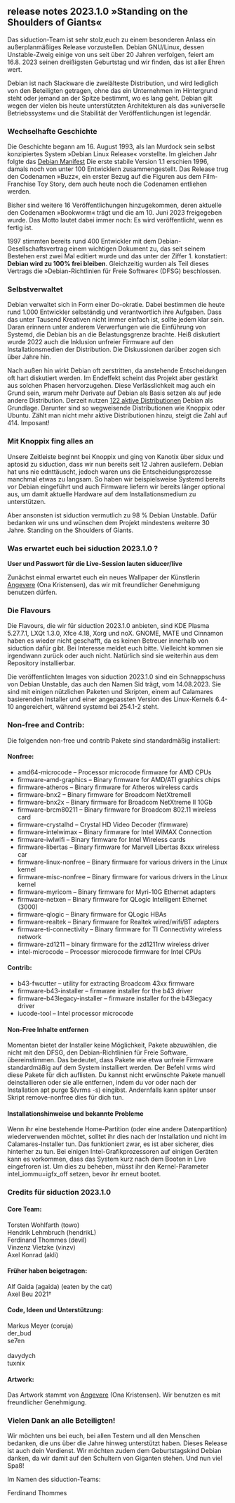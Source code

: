 ## release notes 2023.1.0 »Standing on the Shoulders of Giants«
Das siduction-Team ist sehr stolz,euch zu einem besonderen Anlass ein außerplanmäßiges Release vorzustellen. Debian GNU/Linux, dessen Unstable-Zweig einige von uns seit über 20 Jahren verfolgen, feiert am 16.8. 2023 seinen dreißigsten Geburtstag und wir finden, das ist aller Ehren wert. 

Debian ist nach Slackware die zweiälteste Distribution, und wird lediglich von den Beteiligten getragen, ohne das ein Unternehmen im Hintergrund steht oder jemand an der Spitze bestimmt, wo es lang geht. Debian gilt wegen der vielen bis heute unterstützten Architekturen als das »universelle Betriebssystem« und die Stabilität der Veröffentlichungen ist legendär.

### Wechselhafte Geschichte

Die Geschichte begann am 16. August 1993, als Ian Murdock sein selbst konzipiertes System »Debian Linux Release« vorstellte. Im gleichen Jahr folgte das [Debian Manifest](https://www.debian.org/doc/manuals/project-history/manifesto.de.html) Die erste stabile Version 1.1 erschien 1996, damals noch von unter 100 Entwicklern zusammengestellt. Das Release trug den Codenamen »Buzz«, ein erster Bezug auf die Figuren aus dem Film-Franchise Toy Story, dem auch heute noch die Codenamen entliehen werden. 

Bisher sind weitere 16 Veröffentlichungen hinzugekommen, deren aktuelle den Codenamen »Bookworm« trägt und die am 10. Juni 2023 freigegeben wurde. Das Motto lautet dabei immer noch: Es wird veröffentlicht, wenn es fertig ist. 

1997 stimmten bereits rund 400 Entwickler mit dem Debian-Gesellschaftsvertrag einem wichtigen Dokument zu, das seit seinem Bestehen erst zwei Mal editiert wurde und das unter der Ziffer 1. konstatiert: **Debian wird zu 100% frei bleiben**. Gleichzeitig wurden als Teil dieses Vertrags die »Debian-Richtlinien für Freie Software« (DFSG) beschlossen.

### Selbstverwaltet

Debian verwaltet sich in Form einer Do-okratie. Dabei bestimmen die heute rund 1.000 Entwickler selbständig und verantwortlich ihre Aufgaben. Dass das unter Tausend Kreativen nicht immer einfach ist, sollte jedem klar sein. Daran erinnern unter anderem Verwerfungen wie die Einführung von Systemd, die Debian bis an die Belastungsgrenze brachte. Heiß diskutiert wurde 2022 auch die Inklusion unfreier Firmware auf den Installationsmedien der Distribution. Die Diskussionen darüber zogen sich über Jahre hin.

Nach außen hin wirkt Debian oft zerstritten, da anstehende Entscheidungen oft hart diskutiert werden. Im Endeffekt scheint das Projekt aber gestärkt aus solchen Phasen hervorzugehen. Diese Verlässlichkeit mag auch ein Grund sein, warum mehr Derivate auf Debian als Basis setzen als auf jede andere Distribution. Derzeit nutzen [122 aktive Distributionen](https://distrowatch.com/search.php?ostype=All&category=All&origin=All&basedon=Debian&notbasedon=None&desktop=All&architecture=All&package=All&rolling=All&isosize=All&netinstall=All&language=All&defaultinit=All&status=Active#simple) Debian als Grundlage. Darunter sind so wegweisende Distributionen wie Knoppix oder Ubuntu. Zählt man nicht mehr aktive Distributionen hinzu, steigt die Zahl auf 414. Imposant!

### Mit Knoppix fing alles an

Unsere Zeitleiste beginnt bei Knoppix und ging von Kanotix über sidux und aptosid zu siduction, dass wir nun bereits seit 12 Jahren ausliefern. Debian hat uns nie ednttäuscht, jedoch waren uns die Entscheidungsprozesse manchmal etwas zu langsam. So haben wir beispielsweise Systemd bereits vor Debian eingeführt und auch Firmware liefern wir bereits länger optional aus, um damit aktuelle Hardware auf dem Installationsmedium zu unterstützen. 

Aber ansonsten ist siduction vermutlich zu 98 % Debian Unstable. Dafür bedanken wir uns und wünschen dem Proj́ekt mindestens weiterre 30 Jahre. Standing on the Shoulders of Giants.


### Was erwartet euch bei siduction 2023.1.0 ?

**User und Passwort für die Live-Session lauten siducer/live**

Zunächst einmal erwartet euch ein neues Wallpaper der Künstlerin  [Angevere](https://www.artstation.com/angevere) (Ona Kristensen), das wir mit freundlicher Genehmigung benutzen dürfen.

### Die Flavours

Die Flavours, die wir für siduction 2023.1.0 anbieten, sind KDE Plasma 5.27.7.1, LXQt 1.3.0, Xfce 4.18, Xorg und noX. GNOME, MATE und Cinnamon haben es wieder nicht geschafft, da es keinen Betreuer innerhalb von siduction dafür gibt. Bei Interesse meldet euch bitte. Vielleicht kommen sie irgendwann zurück oder auch nicht. Natürlich sind sie weiterhin aus dem Repository installierbar.

Die veröffentlichten Images von siduction 2023.1.0 sind ein Schnappschuss von Debian Unstable, das auch den Namen Sid trägt, vom 14.08.2023. Sie sind mit einigen nützlichen Paketen und Skripten, einem auf Calamares basierenden Installer und einer angepassten Version des Linux-Kernels 6.4-10 angereichert, während systemd bei 254.1-2 steht.

### Non-free and Contrib:
Die folgenden non-free und contrib Pakete sind standardmäßig installiert:

#### Nonfree:

- amd64-microcode – Processor microcode firmware for AMD CPUs
- firmware-amd-graphics – Binary firmware for AMD/ATI graphics chips
- firmware-atheros – Binary firmware for Atheros wireless cards
- firmware-bnx2 – Binary firmware for Broadcom NetXtremeII
- firmware-bnx2x – Binary firmware for Broadcom NetXtreme II 10Gb
- firmware-brcm80211 – Binary firmware for Broadcom 802.11 wireless card
- firmware-crystalhd – Crystal HD Video Decoder (firmware)
- firmware-intelwimax – Binary firmware for Intel WiMAX Connection
- firmware-iwlwifi – Binary firmware for Intel Wireless cards
- firmware-libertas – Binary firmware for Marvell Libertas 8xxx wireless car
- firmware-linux-nonfree – Binary firmware for various drivers in the Linux kernel
- firmware-misc-nonfree – Binary firmware for various drivers in the Linux kernel
- firmware-myricom – Binary firmware for Myri-10G Ethernet adapters
- firmware-netxen – Binary firmware for QLogic Intelligent Ethernet (3000)
- firmware-qlogic – Binary firmware for QLogic HBAs
- firmware-realtek – Binary firmware for Realtek wired/wifi/BT adapters
- firmware-ti-connectivity – Binary firmware for TI Connectivity wireless network
- firmware-zd1211 – binary firmware for the zd1211rw wireless driver
- intel-microcode – Processor microcode firmware for Intel CPUs

#### Contrib:

- b43-fwcutter – utility for extracting Broadcom 43xx firmware
- firmware-b43-installer – firmware installer for the b43 driver
- firmware-b43legacy-installer – firmware installer for the b43legacy driver
- iucode-tool – Intel processor microcode

#### Non-Free Inhalte entfernen

Momentan bietet der Installer keine Möglichkeit, Pakete abzuwählen, die nicht mit den DFSG, den Debian-Richtlinien für Freie Software, übereinstimmen. Das bedeutet, dass Pakete wie etwa unfreie Firmware standardmäßig auf dem System installiert werden. Der Befehl vrms wird diese Pakete für dich auflisten. Du kannst nicht erwünschte Pakete manuell deinstallieren oder sie alle entfernen, indem du vor oder nach der Installation apt purge $(vrms -s) eingibst. Andernfalls kann später unser Skript remove-nonfree dies für dich tun.

#### Installationshinweise und bekannte Probleme
Wenn ihr eine bestehende Home-Partition (oder eine andere Datenpartition) wiederverwenden möchtet, solltet ihr dies nach der Installation und nicht im Calamares-Installer tun. Das funktioniert zwar, es ist aber sicherer, dies hinterher zu tun.
Bei einigen Intel-Grafikprozessoren auf einigen Geräten kann es vorkommen, dass das System kurz nach dem Booten in Live eingefroren ist. Um dies zu beheben, müsst ihr den Kernel-Parameter intel_iommu=igfx_off setzen, bevor ihr erneut bootet.

### Credits für siduction 2023.1.0
#### Core Team:

Torsten Wohlfarth (towo)<br>
Hendrik Lehmbruch (hendrikL)<br>
Ferdinand Thommes (devil)<br>
Vinzenz Vietzke (vinzv)<br>
Axel Konrad (akli)

#### Früher haben beigetragen:

Alf Gaida (agaida) (eaten by the cat)<br>
Axel Beu 2021†<br>

#### Code, Ideen und Unterstützung:

Markus Meyer (coruja)<br>
der_bud<br>
se7en<br><br>
davydych<br>
tuxnix

#### Artwork:

Das Artwork stammt von [Angevere](https://www.artstation.com/angevere) (Ona Kristensen). Wir benutzen es mit freundlicher Genehmigung.

### Vielen Dank an alle Beteiligten!
Wir möchten uns bei euch, bei allen Testern und all den Menschen bedanken, die uns über die Jahre hinweg unterstützt haben. Dieses Release ist auch dein Verdienst. Wir möchten zudem dem Geburtstagskind Debian danken, da wir damit auf den Schultern von Giganten stehen.
Und nun viel Spaß!

Im Namen des siduction-Teams:

Ferdinand Thommes


